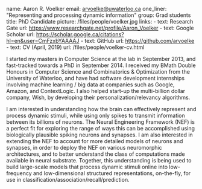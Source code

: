 name: Aaron R. Voelker
email: arvoelke@uwaterloo.ca
one_liner: "Representing and processing dynamic information"
group: Grad students
title: PhD Candidate
picture: /files/people/voelker.jpg
links: 
    - text: Research Gate
      url: https://www.researchgate.net/profile/Aaron_Voelker
    - text: Google Scholar
      url: https://scholar.google.ca/citations?hl=en&user=CmFzxbYAAAAJ
    - text: GitHub
      url: https://github.com/arvoelke
    - text: CV (April, 2019)
      url: /files/people/voelker-cv.html

I started my masters in Computer Science at the lab in September 2013, and fast-tracked towards a PhD in September 2014. I received my BMath Double Honours in Computer Science and Combinatorics & Optimization from the University of Waterloo, and have had software development internships involving machine learning / big data at companies such as Google, Amazon, and ContextLogic. I also helped start-up the multi-billion dollar company, Wish, by developing their personalization/relevancy algorithms.

I am interested in understanding how the brain can effectively represent and process dynamic stimuli, while using only spikes to transmit information between its billions of neurons. The Neural Engineering Framework (NEF) is a perfect fit for exploring the range of ways this can be accomplished using biologically plausible spiking neurons and synapses. I am also interested in extending the NEF to account for more detailed models of neurons and synapses, in order to deploy the NEF on various neuromorphic architectures, and to better understand the class of computations made available in neural substrate. Together, this understanding is being used to build large-scale models that process dynamic stimuli online into low-frequency and low-dimensional structured representations, on-the-fly, for use in classification/association/recall/prediction.
